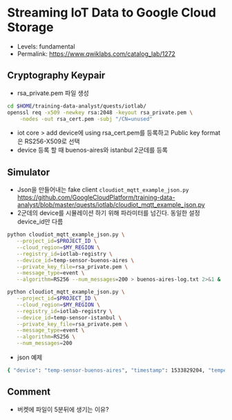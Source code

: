 # Streaming IoT Data to Google Cloud Storage
- Levels: fundamental
- Permalink: https://www.qwiklabs.com/catalog_lab/1272

## Cryptography Keypair
- rsa_private.pem 파일 생성
~~~bash
cd $HOME/training-data-analyst/quests/iotlab/
openssl req -x509 -newkey rsa:2048 -keyout rsa_private.pem \
    -nodes -out rsa_cert.pem -subj "/CN=unused"
~~~
- iot core > add device에 using rsa_cert.pem를 등록하고 Public key format은 RS256-X509로 선택
- device 등록 할 때 buenos-aires와 istanbul 2군데를 등록

## Simulator
- Json을 만들어내는 fake client `cloudiot_mqtt_example_json.py`
https://github.com/GoogleCloudPlatform/training-data-analyst/blob/master/quests/iotlab/cloudiot_mqtt_example_json.py
- 2군데의 device를 시뮬레이션 하기 위해 파라미터를 넘긴다. 동일한 설정 device_id만 다름
~~~bash
python cloudiot_mqtt_example_json.py \
   --project_id=$PROJECT_ID \
   --cloud_region=$MY_REGION \
   --registry_id=iotlab-registry \
   --device_id=temp-sensor-buenos-aires \
   --private_key_file=rsa_private.pem \
   --message_type=event \
   --algorithm=RS256 --num_messages=200 > buenos-aires-log.txt 2>&1 &
~~~
~~~bash
python cloudiot_mqtt_example_json.py \
   --project_id=$PROJECT_ID \
   --cloud_region=$MY_REGION \
   --registry_id=iotlab-registry \
   --device_id=temp-sensor-istanbul \
   --private_key_file=rsa_private.pem \
   --message_type=event \
   --algorithm=RS256 \
   --num_messages=200
~~~
- json 예제
~~~bash
{ "device": "temp-sensor-buenos-aires", "timestamp": 1533829204, "temperature": 15.80888889949552 } { "device": "temp-sensor-buenos-aires", "timestamp": 1533829205, "temperature": 15.799777248019161 }
~~~

## Comment
- 버켓에 파일이 5분뒤에 생기는 이유?
